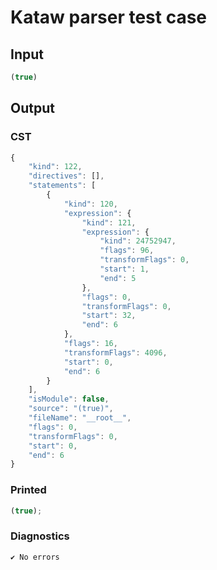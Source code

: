 # Kataw parser test case

## Input

`````js
(true)
`````

## Output

### CST

```javascript
{
    "kind": 122,
    "directives": [],
    "statements": [
        {
            "kind": 120,
            "expression": {
                "kind": 121,
                "expression": {
                    "kind": 24752947,
                    "flags": 96,
                    "transformFlags": 0,
                    "start": 1,
                    "end": 5
                },
                "flags": 0,
                "transformFlags": 0,
                "start": 32,
                "end": 6
            },
            "flags": 16,
            "transformFlags": 4096,
            "start": 0,
            "end": 6
        }
    ],
    "isModule": false,
    "source": "(true)",
    "fileName": "__root__",
    "flags": 0,
    "transformFlags": 0,
    "start": 0,
    "end": 6
}
```

### Printed

```javascript
(true);
```

### Diagnostics

```javascript
✔ No errors
```

